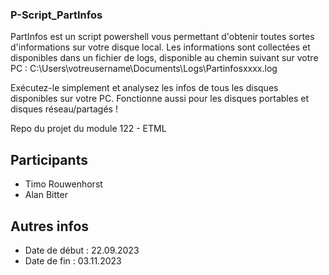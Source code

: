 ### P-Script_PartInfos
PartInfos est un script powershell vous permettant d'obtenir toutes sortes d'informations sur votre disque local. 
Les informations sont collectées et disponibles dans un fichier de logs, disponible au chemin suivant sur votre PC :
C:\Users\votreusername\Documents\Logs\Partinfosxxxx.log

Exécutez-le simplement et analysez les infos de tous les disques disponibles sur votre PC. 
Fonctionne aussi pour les disques portables et disques réseau/partagés ! 

Repo du projet du module 122 - ETML
## Participants

 - Timo Rouwenhorst
 - Alan Bitter

 ## Autres infos

 - Date de début : 22.09.2023
 - Date de fin : 03.11.2023

